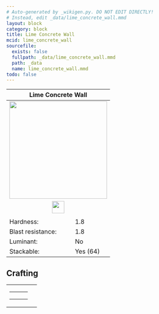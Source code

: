 ```yaml
---
# Auto-generated by _wikigen.py. DO NOT EDIT DIRECTLY!
# Instead, edit _data/lime_concrete_wall.mmd
layout: block
category: block
title: Lime Concrete Wall
mcid: lime_concrete_wall
sourcefile:
  exists: false
  fullpath: _data/lime_concrete_wall.mmd
  path: _data
  name: lime_concrete_wall.mmd
todo: false
---
```


<table class="block-info"><thead><tr>
<th colspan=2>Lime Concrete Wall</th>
</tr></thead><tbody>
<tr><td colspan=2 class="cell-image-big" style="text-align:center"><img onerror="this.src={{ "/img/missing_lg.png" | relative_url | jsonify | escape }}" src="/allotment/img/textures/allotment/lime_concrete_wall.png" width="256" height="256" alt="" class="preview-icon"></td></tr>
<tr><td colspan=2 class="cell-image-small" style="text-align:center"><img onerror="this.src={{ "/img/missing.png" | relative_url | jsonify | escape }}" src="/allotment/img/inventory_textures/allotment/lime_concrete_wall.png" width="32" height="32" alt="" class="inventory-icon"></td></tr>
<tr><td colspan=2 style="text-align:center"><span class="tool-info tool-pickaxe tool-level-1" title="Requires a Wooden/Gold Pickaxe"></span></td></tr>
<tr><td>Hardness:</td><td>1.8</td></tr>
<tr><td>Blast resistance:</td><td>1.8</td></tr>
<tr><td>Luminant:</td><td>No</td></tr>
<tr><td>Stackable:</td><td>Yes (64)</td></tr>
</tbody></table>

## Crafting

<table class="crafting-recipe crafting-shaped"><tbody><tr>
<td><table class="crafting-grid"><tbody>
<tr>
<td>
<span title="Lime Concrete" class="item item-minecraft:lime_concrete item-type-item" style="background-image:url(&quot;/allotment/img/inventory_textures/minecraft/lime_concrete.png&quot;)"></span>
</td>
<td>
<span title="Lime Concrete" class="item item-minecraft:lime_concrete item-type-item" style="background-image:url(&quot;/allotment/img/inventory_textures/minecraft/lime_concrete.png&quot;)"></span>
</td>
<td>
<span title="Lime Concrete" class="item item-minecraft:lime_concrete item-type-item" style="background-image:url(&quot;/allotment/img/inventory_textures/minecraft/lime_concrete.png&quot;)"></span>
</td>
</tr>
<tr>
<td>
<span title="Lime Concrete" class="item item-minecraft:lime_concrete item-type-item" style="background-image:url(&quot;/allotment/img/inventory_textures/minecraft/lime_concrete.png&quot;)"></span>
</td>
<td>
<span title="Lime Concrete" class="item item-minecraft:lime_concrete item-type-item" style="background-image:url(&quot;/allotment/img/inventory_textures/minecraft/lime_concrete.png&quot;)"></span>
</td>
<td>
<span title="Lime Concrete" class="item item-minecraft:lime_concrete item-type-item" style="background-image:url(&quot;/allotment/img/inventory_textures/minecraft/lime_concrete.png&quot;)"></span>
</td>
</tr>
<tr>
<td>
<span class="item item-empty-space"></span>
</td>
<td>
<span class="item item-empty-space"></span>
</td>
<td>
<span class="item item-empty-space"></span>
</td>
</tr>
</tbody></table></td>
<td class="result">
<div class="result-inner">
<div class="result-slot">
<span title="Lime Concrete Wall" class="item item-allotment:lime_concrete_wall" style="background-image:url(&quot;/allotment/img/inventory_textures/allotment/lime_concrete_wall.png&quot;)"></span>
</div>
</div>
</td>
</tr></tbody></table>
